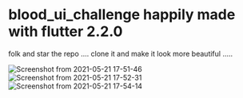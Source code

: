 # blood_ui_challenge happily made with flutter 2.2.0
folk and star the repo ....
clone it and make it look more beautiful ..... 






![Screenshot from 2021-05-21 17-51-46](https://user-images.githubusercontent.com/54894276/119157827-3d1dfe00-ba5e-11eb-8b35-733cd0d8c6dd.png)![Screenshot from 2021-05-21 17-52-31](https://user-images.githubusercontent.com/54894276/119158055-79e9f500-ba5e-11eb-90b6-4ba0d6af2d72.png)![Screenshot from 2021-05-21 17-54-14](https://user-images.githubusercontent.com/54894276/119157556-fb8d5300-ba5d-11eb-9819-4d72a3e861e4.png)

